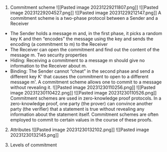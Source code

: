 1. Commitment scheme
![[Pasted image 20231229211807.png]]
![[Pasted image 20231229204527.png]]
![[Pasted image 20231229212147.png]]
A commitment scheme is a two-phase protocol between a Sender and a Receiver
- The Sender holds a message m and, in the first phase, it picks a random key K and then “encodes” the message using the key and sends the encoding (a commitment to m) to the Receiver
- The Receiver can open the commitment and find out the content of the message m.
Two security properties
- Hiding: Receiving a commitment to a message m should give no information to the Receiver about m.
- Binding: The Sender cannot “cheat” in the second phase and send a different key K' that causes the commitment to open to a different message m'.
A commitment scheme allows one to commit to a message without revealing it.
![[Pasted image 20231230110256.png]]
![[Pasted image 20231230110422.png]]
![[Pasted image 20231230110526.png]]
Commitment schemes are used in zero-knowledge proof protocols. In a zero-knowledge proof, one party (the prover) can convince another party (the verifier) that a statement is true without revealing any information about the statement itself. Commitment schemes are often employed to commit to certain values in the course of these proofs.

2. Attributes
![[Pasted image 20231230132102.png]]
![[Pasted image 20231230132145.png]]

3. Levels of commitment








